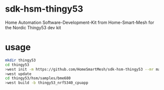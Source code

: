 # sdk-hsm-thingy53
Home Automation Software-Development-Kit from Home-Smart-Mesh for the Nordic Thingy53 dev kit

# usage
```bash
mkdir thingy53
cd thingy53
>west init -m https://github.com/HomeSmartMesh/sdk-hsm-thingy53 --mr main
>west update
cd thingy53/hsm/samples/bme680
>west build -b thingy53_nrf5340_cpuapp
```
